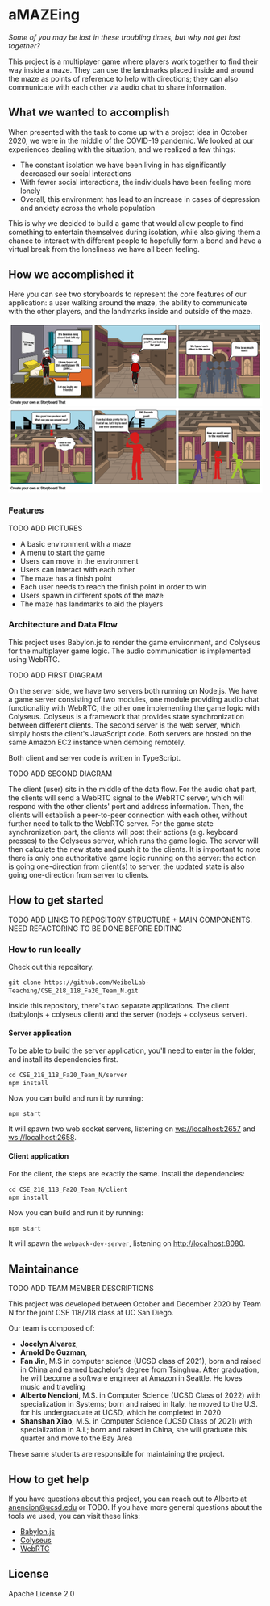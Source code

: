 # aMAZEing

*Some of you may be lost in these troubling times, but why not get lost together?*

This project is a multiplayer game where players work together to find their way inside a maze. They can use the landmarks placed inside and around the maze as points of reference to help with directions; they can also communicate with each other via audio chat to share information.

## What we wanted to accomplish

When presented with the task to come up with a project idea in October 2020, we were in the middle of the COVID-19 pandemic. We looked at our experiences dealing with the situation, and we realized a few things:

- The constant isolation we have been living in has significantly decreased our social interactions
- With fewer social interactions, the individuals have been feeling more lonely
- Overall, this environment has lead to an increase in cases of depression and anxiety across the whole population

This is why we decided to build a game that would allow people to find something to entertain themselves during isolation, while also giving them a chance to interact with different people to hopefully form a bond and have a virtual break from the loneliness we have all been feeling.

## How we accomplished it

Here you can see two storyboards to represent the core features of our application: a user walking around the maze, the ability to communicate with the other players, and the landmarks inside and outside of the maze.

![Storyboard 1](./readme_pics/storyboard1.png)
![Storyboard 2](./readme_pics/storyboard2.png)

### Features

TODO ADD PICTURES

- A basic environment with a maze
- A menu to start the game
- Users can move in the environment
- Users can interact with each other
- The maze has a finish point
- Each user needs to reach the finish point in order to win
- Users spawn in different spots of the maze
- The maze has landmarks to aid the players

### Architecture and Data Flow

This project uses Babylon.js to render the game environment, and Colyseus for the multiplayer game logic. The audio communication is implemented using WebRTC.

TODO ADD FIRST DIAGRAM

On the server side, we have two servers both running on Node.js. We have a game server consisting of two modules, one module providing audio chat functionality with WebRTC, the other one implementing the game logic with Colyseus. Colyseus is a framework that provides state synchronization between different clients. The second server is the web server, which simply hosts the client's JavaScript code. Both servers are hosted on the same Amazon EC2 instance when demoing remotely.

Both client and server code is written in TypeScript.

TODO ADD SECOND DIAGRAM

The client (user) sits in the middle of the data flow. For the audio chat part, the clients will send a WebRTC signal to the WebRTC server, which will respond with the other clients' port and address information. Then, the clients will establish a peer-to-peer connection with each other, without further need to talk to the WebRTC server. For the game state synchronization part, the clients will post their actions (e.g. keyboard presses) to the Colyseus server, which runs the game logic. The server will then calculate the new state and push it to the clients. It is important to note there is only one authoritative game logic running on the server: the action is going one-direction from client(s) to server, the updated state is also going one-direction from server to clients.

## How to get started

TODO ADD LINKS TO REPOSITORY STRUCTURE + MAIN COMPONENTS. NEED REFACTORING TO BE DONE BEFORE EDITING

### How to run locally

Check out this repository.

```
git clone https://github.com/WeibelLab-Teaching/CSE_218_118_Fa20_Team_N.git
```

Inside this repository, there's two separate applications. The client (babylonjs + colyseus client) and the server (nodejs + colyseus server).

#### Server application

To be able to build the server application, you'll need to enter in the folder,
and install its dependencies first.

```
cd CSE_218_118_Fa20_Team_N/server
npm install
```

Now you can build and run it by running:

```
npm start
```

It will spawn two web socket servers, listening on [ws://localhost:2657](ws://localhost:2657) and [ws://localhost:2658](ws://localhost:2658).

#### Client application

For the client, the steps are exactly the same. Install the dependencies:

```
cd CSE_218_118_Fa20_Team_N/client
npm install
```

Now you can build and run it by running:

```
npm start
```

It will spawn the `webpack-dev-server`, listening on [http://localhost:8080](http://localhost:8080).

## Maintainance

TODO ADD TEAM MEMBER DESCRIPTIONS

This project was developed between October and December 2020 by Team N for the joint CSE 118/218 class at UC San Diego.

Our team is composed of:

- **Jocelyn Alvarez**,
- **Arnold De Guzman**,
- **Fan Jin**, M.S in computer science (UCSD class of 2021), born and raised in China and earned bachelor’s degree from Tsinghua. After graduation, he will become a software engineer at Amazon in Seattle. He loves music and traveling
- **Alberto Nencioni**, M.S. in Computer Science (UCSD Class of 2022) with specialization in Systems; born and raised in Italy, he moved to the U.S. for his undergraduate at UCSD, which he completed in 2020
- **Shanshan Xiao**, M.S. in Computer Science (UCSD Class of 2021) with specialization in A.I.; born and raised in China, she will graduate this quarter and move to  the Bay Area

These same students are responsible for maintaining the project.

## How to get help

If you have questions about this project, you can reach out to Alberto at anencion@ucsd.edu or TODO. If you have more general questions about the tools we used, you can visit these links:

- [Babylon.js](https://doc.babylonjs.com/)
- [Colyseus](https://docs.colyseus.io/)
- [WebRTC](https://webrtc.org/getting-started/overview)

## License

Apache License 2.0
